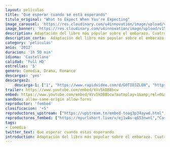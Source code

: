 ```yaml
---
layout: peliculas
title: "Que esperar cuando se está esperando"
titulo_original: "What to Expect When You're Expecting"
image_carousel: 'https://res.cloudinary.com/u4innovation/image/upload/v1564808058/que-esperar-min_ain3be.jpg'
image_banner: 'https://res.cloudinary.com/u4innovation/image/upload/v1564808059/pQVTUyQUqTKB9nWw0OeJrRrQOp2-min_r3yp8x.jpg'
description: Adaptación del libro más popular sobre el embarazo. Cuatro parejas están a punto de conocer las emociones, los temores y los quebraderos de cabeza que supone el ser padres.
description_corta:  Adaptación del libro más popular sobre el embarazo. Cuatro parejas están a punto de conocer las emociones, los temores y los quebraderos de cabeza que supone el ser padres.
category: 'peliculas'
anio: '2012'
duracion: '1h 50 min'
idioma: 'Castellano'
calidad: 'Full HD'
estrellas: '5'
genero: Comedia, Drama, Romance
descargas: 'yes'
descargas2:
    descarga-1: ["1", "https://www.rapidvideo.com/d/G0TID3ZL6N", "https://www.google.com/s2/favicons?domain=openload.co","OpenLoad","https://res.cloudinary.com/imbriitneysam/image/upload/v1541473684/mexico.png", "Latino", "Full HD"]
trailer: https://www.youtube.com/embed/kVv5kDB8bcw
embed: https://www.youtube.com/embed/kVv5kDB8bcw?autoplay=1&amp;rel=0&amp;hd=1&border=0&wmode=opaque&enablejsapi=1&modestbranding=1&controls=1&showinfo=0
sandbox: allow-same-origin allow-forms
reproductor: 'fembed'
clasificacion: '+5'
reproductores_upstream: ["https://upstream.to/embed-toag3p34aywd.html","Castellano"]
reproductores_fembed: ["https://myurlshort.live/v/ej1w8s-q653nwnl","Castellano"]
tags:
- Comedia
twitter_text: Que esperar cuando estas esperando
introduction: Adaptación del libro más popular sobre el embarazo. Cuatro parejas están a punto de conocer las emociones, los temores y los quebraderos de cabeza que supone el ser padres.
---
```












